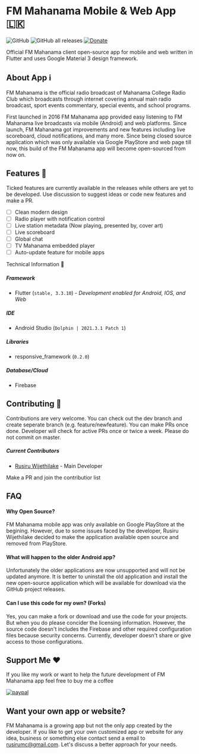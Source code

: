 # FM Mahanama Mobile & Web App 🇱🇰

![GitHub](https://img.shields.io/github/license/RusiruWijethilake/fm_mahanama_app?logo=license&style=for-the-badge) ![GitHub all releases](https://img.shields.io/github/downloads/RusiruWijethilake/fm_mahanama_app/total?style=for-the-badge) [![Donate](https://img.shields.io/badge/Donate-PayPal-green.svg?style=for-the-badge&logo=paypal)](https://www.paypal.com/donate/?hosted_button_id=KMCLTB8B2H7JC)

Official FM Mahanama client open-source app for mobile and web written in Flutter and uses Google Material 3 design framework.

## About App ℹ️

FM Mahanama is the official radio broadcast of Mahanama College Radio Club which broadcasts through internet covering annual main radio broadcast, sport events commentary, special events, and school programs.

First launched in 2016 FM Mahanama app provided easy listening to FM Mahanama live broadcasts via mobile (Android) and web platforms. Since launch, FM Mahanama got improvements and new features including live scoreboard, cloud notifications, and many more. Since being closed source application which was only available via Google PlayStore and web page till now, this build of the FM Mahanama app will become open-sourced from now on.

## Features 🚀️ 

Ticked features are currently available in the releases while others are yet to be developed. Use discussion to suggest ideas or code new features and make a PR.

* [ ]  Clean modern design
* [ ]  Radio player with notification control
* [ ]  Live station metadata (Now playing, presented by, cover art)
* [ ]  Live scoreboard
* [ ]  Global chat
* [ ]  TV Mahanama embedded player
* [ ]  Auto-update feature for mobile apps

 Technical Information 🚀️ 

##### Framework

* Flutter (`stable, 3.3.10`) - *Development enabled for Android, IOS, and Web*

##### IDE

* Android Studio (`Dolphin | 2021.3.1 Patch 1`)

##### Libraries

* responsive_framework (`0.2.0`)

##### Database/Cloud

* Firebase

## Contributing 🦸

Contributions are very welcome. You can check out the dev branch and create seperate branch (e.g. feature/newfeature). You can make PRs once done. Developer will check for active PRs once or twice a week. Please do not commit on master.

##### Current Contributors

* [Rusiru Wijethilake](https://github.com/RusiruWijethilake) - Main Developer

Make a PR and join the contributior list

## FAQ 

#### Why Open Source?

FM Mahanama mobile app was only available on Google PlayStore at the begining. However, due to some issues faced by the developer, Rusiru Wijethilake decided to make the application available open source and removed from PlayStore.

#### What will happen to the older Android app?

Unfortunately the older applications are now unsupported and will not be updated anymore. It is better to uninstall the old application and install the new open-source application which will be available for download via the GitHub project releases.

#### Can I use this code for my own? (Forks)

Yes, you can make a fork or download and use the code for your projects. But when you do please concider the licensing information. However, the source code doesn't includes the Firebase and other required configuration files because security concerns. Currently, developer doesn't share or give access to those configurations.

## Support Me ❤️

If you like my work or want to help the future development of FM Mahanama app feel free to buy me a coffee

[![paypal](https://www.paypalobjects.com/en_US/i/btn/btn_donateCC_LG.gif)](https://www.paypal.com/donate/?hosted_button_id=KMCLTB8B2H7JC)

## Want your own app or website?

FM Mahanama is a growing app but not the only app created by the developer. If you like to get your own customized app or website for any idea, business or something else contact send a email to [rusirumc@gmail.com](mailto:rusirumc@gmail.com). Let's discuss a better approach for your needs.
